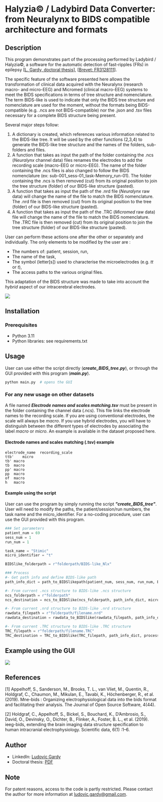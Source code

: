 # Halyzia© / Ladybird Data Converter: from Neuralynx to BIDS compatible architecture and formats

## Description
This program demonstrates part of the processing performed by Ladybird / Halyzia©, a software for the automatic detection of fast-ripples (FRs) in epilepsy [[L. Gardy, doctoral thesis](https://data.inpi.fr/brevets/FR3128111)], [[Brevet: FR3128111](http://thesesups.ups-tlse.fr/5164/1/2021TOU30190.pdf)].

The specific feature of the software presented here allows the transformation of clinical data acquired with the Neuralynx (research macro- and micro-EEG) and Micromed (clinical macro-EEG) systems to meet the BIDS specifications in terms of tree structure and nomenclature. The term BIDS-like is used to indicate that only the BIDS tree structure and nomenclature are used for the moment, without the formats being BIDS-compatible (e.g. .ncs are not BIDS-compatible) nor the .json and .tsv files necessary for a complete BIDS structure being present.

Several major steps follow:
1. A dictionary is created, which references various information related to the BIDS-like tree. It will be used by the other functions (2,3,4) to generate the BIDS-like tree structure and the names of the folders, sub-folders and files.
2. A function that takes as input the path of the folder containing the .ncs (*Neuralynx* channel data) files renames the electrodes to add the recording scale (macro-EEG or micro-EEG). The name of the folder containing the .ncs files is also changed to follow the BIDS nomenclature (ex: sub-001_sess-01_task-Memory_run-01). The folder containing the .ncs is then removed (cut) from its original position to join the tree structure (folder) of our BIDS-like structure (pasted).
3. A function that takes as input the path of the .nrd file (*Neuralynx* raw data) will change the name of the file to match the BIDS nomenclature. The .nrd file is then removed (cut) from its original position to the tree (folder) of our BIDS-like structure (pasted).
4. A function that takes as input the path of the .TRC (*Micromed* raw data) file will change the name of the file to match the BIDS nomenclature. The .TRC file is then removed (cut) from its original position to join the tree structure (folder) of our BIDS-like structure (pasted).

User can perform these actions one after the other or separately and individually. The only elements to be modified by the user are :
- The numbers of: patient, session, run,
- The name of the task,
- The symbol (letter[s]) used to characterise the microelectrodes (e.g. *tt* or *t*),
- The access paths to the various original files.

This adaptation of the BIDS structure was made to take into account the *hybrid* aspect of our intracerebral electrodes.

![](images/image1.png)

## Installation

### Prerequisites

- Python 3.11
- Python libraries: see requirements.txt

## Usage

User can use either the script directly (_**create_BIDS_tree.py**_), or through the GUI provided with this program (_**main.py**_).

```python
python main.py  # opens the GUI
```

### For any new usage on other datasets

A file named _**Electrode names and scales matching.tsv**_ must be present in the folder containing the channel data (.ncs). This file links the electrode names to the recording scale. If you are using conventional electrodes, the scale will always be *macro*. If you use hybrid electrodes, you will have to distinguish between the different types of electrodes by associating the label *macro* or *micro*. An example is available in the dataset proposed here.

#### Electrode names and scales matching (.tsv) example

```
electrode_name	recording_scale
ttb'	micro
tb'	macro
tb	macro
pp'	macro
pp	macro
of	macro
h	macro
```

#### Example using the script

User can use the program by simply running the script _**"create_BIDS_tree"**_. User will need to modify the paths, the patient/session/run numbers, the task name and the micro_identifier. For a no-coding procedure, user can use the GUI provided with this program.

```python
### Set parameters
patient_num = 69
sess_num = 1
run_num = 1

task_name = "Stimic"
micro_identifier = "t"

BIDSlike_folderpath = r"folderpath/BIDS-like_Nlx"

### Process
#- Get path info and define BIDS-like path
path_info_dict = path_to_BIDSlikepath(patient_num, sess_num, run_num, BIDSlike_folderpath, task_name)

#- From current .ncs structure to BIDS-like .ncs structure
ncs_folderpath = r"folderpath"
ncs_destination = ncs_to_BIDSlike(ncs_folderpath, path_info_dict, micro_identifier, process = True)

#- From current .nrd structure to BIDS-like .nrd structure
rawdata_filepath = r"folderpath/filename.nrd"
rawdata_destination = rawdata_to_BIDSlike(rawdata_filepath, path_info_dict, process = True)

#- From current .TRC structure to BIDS-like .TRC structure
TRC_filepath = r"folderpath/filename.TRC"
TRC_destination = TRC_to_BIDSlike(TRC_filepath, path_info_dict, process = True)
```

## Example using the GUI

![](images/image2.png)

## References

[1] Appelhoff, S., Sanderson, M., Brooks, T. L., van Vliet, M., Quentin, R., Holdgraf, C., Chaumon, M., Mikulan, E., Tavabi, K., Höchenberger, R., et al. (2019). Mne-bids : Organizing electrophysiological data into the bids format and facilitating their analysis. The Journal of Open Source Software, 4(44).

[2] Holdgraf, C., Appelhoff, S., Bickel, S., Bouchard, K., D’Ambrosio, S., David, O., Devinsky, O., Dichter, B., Flinker, A., Foster, B. L., et al. (2019). ieeg-bids, extending the brain imaging data structure specification to human intracranial electrophysiology. Scientific data, 6(1) :1–6.

## Author

- LinkedIn: [Ludovic Gardy](https://www.linkedin.com/in/ludovic-gardy/)
- Doctoral thesis: [PDF](http://thesesups.ups-tlse.fr/5164/1/2021TOU30190.pdf)

## Note

For patent reasons, access to the code is partly restricted. Please contact the author for more information at [ludovic.gardy@gmail.com](mailto:ludovic.gardy@gmail.com).